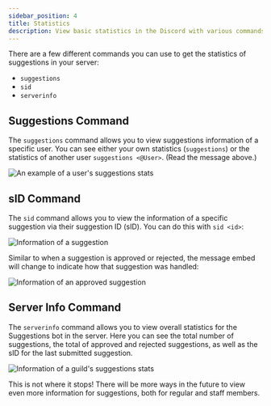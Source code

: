 ```yaml
---
sidebar_position: 4
title: Statistics
description: View basic statistics in the Discord with various commands.
---
```


There are a few different commands you can use to get the statistics of suggestions in your server:

* `suggestions`
* `sid`
* `serverinfo`

## Suggestions Command

The `suggestions` command allows you to view suggestions information of a specific user. You can see either your own statistics (`suggestions`) or the statistics of another user `suggestions <@User>`. (Read the message above.)

![An example of a user's suggestions stats](/img/statistics-1.png)

## sID Command

The `sid` command allows you to view the information of a specific suggestion via their suggestion ID (sID). You can do this with `sid <id>`:

![Information of a suggestion](/img/statistics-2.png)

Similar to when a suggestion is approved or rejected, the message embed will change to indicate how that suggestion was handled:

![Information of an approved suggestion](/img/statistics-3.png)

## Server Info Command

The `serverinfo` command allows you to view overall statistics for the Suggestions bot in the server. Here you can see the total number of suggestions, the total of approved and rejected suggestions, as well as the sID for the last submitted suggestion.

![Information of a guild's suggestions stats](/img/statistics-4.png)

This is not where it stops! There will be more ways in the future to view even more information for suggestions, both for regular and staff members.
